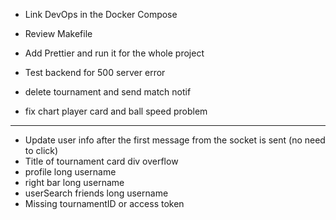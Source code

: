- Link DevOps in the Docker Compose
- Review Makefile
- Add Prettier and run it for the whole project
- Test backend for 500 server error

- delete tournament and send match notif
- fix chart player card and ball speed problem
----------------------------------------------------------------------------------------------

- Update user info after the first message from the socket is sent (no need to click)
- Title of tournament card div overflow
- profile long username
- right bar long username
- userSearch friends long username
- Missing tournamentID or access token
